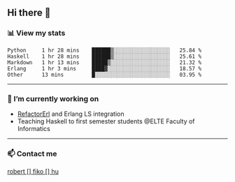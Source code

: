 ## Hi there 👋

### 📊 View my stats

<!--START_SECTION:waka-->
```text
Python     1 hr 28 mins    ██████▒░░░░░░░░░░░░░░░░░░   25.84 % 
Haskell    1 hr 28 mins    ██████▒░░░░░░░░░░░░░░░░░░   25.61 % 
Markdown   1 hr 13 mins    █████▒░░░░░░░░░░░░░░░░░░░   21.32 % 
Erlang     1 hr 3 mins     ████▓░░░░░░░░░░░░░░░░░░░░   18.57 % 
Other      13 mins         █░░░░░░░░░░░░░░░░░░░░░░░░   03.95 % 
```
<!--END_SECTION:waka-->


---

### 🔭 I’m currently working on
- [RefactorErl](https://plc.inf.elte.hu/erlang/) and Erlang LS integration
- Teaching Haskell to first semester students @ELTE Faculty of Informatics

---



### 📫 Contact me
[robert [] fiko [] hu](mailto:robert@fiko.hu)



<!--
**robertfiko/robertfiko** is a ✨ _special_ ✨ repository because its `README.md` (this file) appears on your GitHub profile.

Here are some ideas to get you started:

- 🔭 I’m currently working on ...
- 🌱 I’m currently learning ...
- 👯 I’m looking to collaborate on ...
- 🤔 I’m looking for help with ...
- 💬 Ask me about ...
- 📫 How to reach me: ...
- 😄 Pronouns: ...
- ⚡ Fun fact: ...
-->
